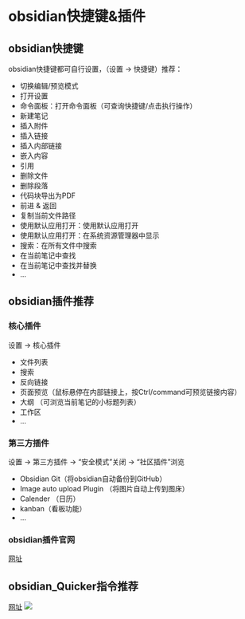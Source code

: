 # obsidian快捷键&插件
## obsidian快捷键
obsidian快捷键都可自行设置，（设置 -> 快捷键）推荐：
- 切换编辑/预览模式
- 打开设置
- 命令面板：打开命令面板（可查询快捷键/点击执行操作）
- 新建笔记
- 插入附件
- 插入链接
- 插入内部链接
- 嵌入内容
- 引用
- 删除文件
- 删除段落
- 代码块导出为PDF
- 前进 & 返回
- 复制当前文件路径
- 使用默认应用打开：使用默认应用打开
- 使用默认应用打开：在系统资源管理器中显示
- 搜索：在所有文件中搜索
- 在当前笔记中查找
- 在当前笔记中查找并替换
- ...

## obsidian插件推荐
### 核心插件
设置 -> 核心插件
- 文件列表
- 搜索
- 反向链接
- 页面预览（鼠标悬停在内部链接上，按Ctrl/command可预览链接内容）
- 大纲 （可浏览当前笔记的小标题列表）
- 工作区
- ...

### 第三方插件
设置 -> 第三方插件 -> “安全模式”关闭 -> “社区插件”浏览
- Obsidian Git（将obsidian自动备份到GitHub）
- Image auto upload Plugin （将图片自动上传到图床）
- Calender （日历）
- kanban（看板功能）
- ...

### obsidian插件官网
[网址](https://obsidian.md/plugins)

## obsidian_Quicker指令推荐
[网址](https://getquicker.net/Share/Actions?exe=obsidian.exe)
![](https://gitee.com/leelillian/picgorepo/raw/master/images/20220228160718.png)